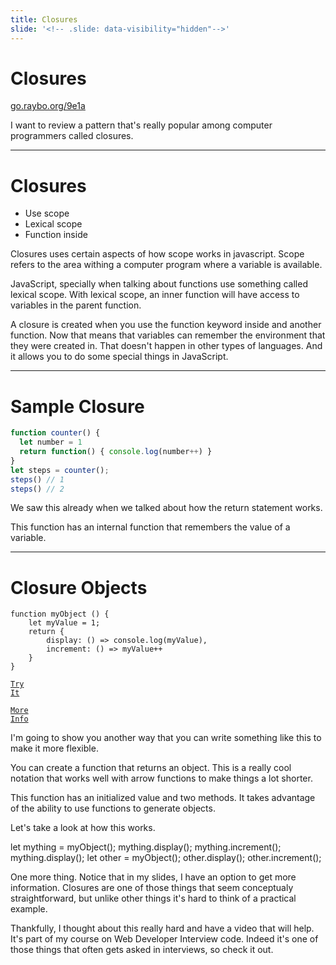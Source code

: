 ```yaml
---
title: Closures
slide: '<!-- .slide: data-visibility="hidden"-->'
---
```


<!-- .slide: data-state="layout-title" class="bg-dark"-->

# Closures

<div class="slide-link"><a href="https://go.raybo.org/9e1a"><i class="fab fa-slideshare"></i> go.raybo.org/9e1a</a></div>

> >

I want to review a pattern that's really popular among computer programmers called closures.

---
# Closures

- Use scope
- Lexical scope
- Function inside

> >

Closures uses certain aspects of how scope works in javascript. Scope refers to the area withing a computer program where a variable is available.

JavaScript, specially when talking about functions use something called lexical scope. With lexical scope, an inner function will have access to variables in the parent function.

A closure is created when you use the function keyword inside and another function. Now that means that variables can remember the environment that they were created in. That doesn't happen in other types of languages. And it allows you to do some special things in JavaScript.

---

# Sample Closure

```js [3]
function counter() {
  let number = 1
  return function() { console.log(number++) }
}
let steps = counter();
steps() // 1
steps() // 2
```

> > 

We saw this already when we talked about how the return statement works.

This function has an internal function that remembers the value of a variable.

---

# Closure Objects

```
function myObject () {
    let myValue = 1;
    return {
        display: () => console.log(myValue),
        increment: () => myValue++
    }
}
```

<a href="https://github.dev/LinkedInLearning/javascript-functions-2502735/tree/02_03b" target="_blank"><code class="code-royal">Try It</code></a>

<a href="https://www.linkedin.com/learning/mastering-web-developer-interview-code-2/create-a-practical-example-of-closures?autoplay=true&resume=false&u=104" target="_blank"><code class="code-primary">More Info</code></a>

> >

I'm going to show you another way that you can write something like this to make it more flexible. 

You can create a function that returns an object. This is a really cool notation that works well with arrow functions to make things a lot shorter.

This function has an initialized value and two methods. It takes advantage of the ability to use functions to generate objects.

Let's take a look at how this works.

let mything = myObject();
    mything.display();
    mything.increment();
    mything.display();
let other = myObject();
    other.display();
    other.increment();

One more thing. Notice that in my slides, I have an option to get more information. Closures are one of those things that seem conceptualy straightforward, but unlike other things it's hard to think of a practical example.

Thankfully, I thought about this really hard and have a video that will help. It's part of my course on Web Developer Interview code. Indeed it's one of those things that often gets asked in interviews, so check it out.
